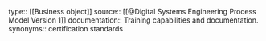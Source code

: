type:: [[Business object]]
source:: [[@Digital Systems Engineering Process Model Version 1]]
documentation:: Training capabilities and documentation.
synonyms:: certification standards
